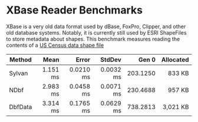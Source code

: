 # XBase Reader Benchmarks

XBase is a very old data format used by dBase, FoxPro, Clipper, and other old database systems.
Notably, it is currently still used by ESRI ShapeFiles to store metadata about shapes.
This benchmark measures reading the contents of a [US Census data shape file](https://www2.census.gov/geo/tiger/GENZ2018/shp/cb_2018_us_county_20m.zip)

|  Method |     Mean |     Error |    StdDev |    Gen 0 | Allocated |
|-------- |---------:|----------:|----------:|---------:|----------:|
|  Sylvan | 1.151 ms | 0.0210 ms | 0.0032 ms | 203.1250 |    833 KB |
|    NDbf | 2.983 ms | 0.0458 ms | 0.0071 ms | 230.4688 |    957 KB |
| DbfData | 3.314 ms | 0.1765 ms | 0.0629 ms | 738.2813 |  3,021 KB |